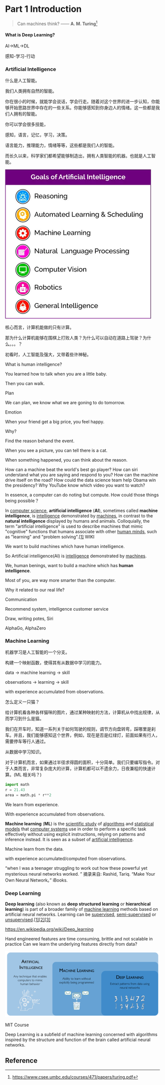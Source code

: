 # Part 1 Introduction

> Can machines think? —— **A. M. Turing**[^1]

#### What is Deep Learning?

AI->ML->DL

感知-学习-行动

### Artificial Intelligence

什么是人工智能。

我们人类拥有自然的智能。

你在很小的时候，就能学会说话，学会行走。随着对这个世界的进一步认知，你能够开始思路世界中存在的一些关系。你能够感知到你身边人的情绪。这一些都是我们人拥有的智能。

你可以学会很多技能，

感知，语言，记忆，学习，决策。

语言能力，推理能力，情绪等等，这些都是我们人的智能。

而长久以来，科学家们都希望能够制造出，拥有人类智能的机器。也就是人工智能。



![](img/goalOfAI.jpeg)

核心而言，计算机能做的只有计算。

那为什么计算机能够在围棋上打败人类？为什么可以自动在道路上驾驶？为什么。。。？

初看时，人工智能及强大，又带着些许神秘。



What is human intelligence?

You learned how to talk when you  are a little baby.

Then you can walk.



Plan

We can plan, we know what we are goning to do tomorrow.



Emotion

When your friend get a big price, you feel happy.



Why?

Find the reason behand the event. 

When you see a picture, you can tell there is a cat.

When something happened, you can think about the reason.



How can a machine beat the world's best go player? How can siri understand what you are saying and respond to you?  How can the machine drive itself on the road? How could the data science team help Obama win the presidency? Why YouTube know which video you want to watch? 



In essence, a computer can do noting but compute. How could those things being possible？



In [computer science](https://en.wikipedia.org/wiki/Computer_science),  **artificial intelligence** (**AI**), sometimes called **machine intelligence**, is [intelligence](https://en.wikipedia.org/wiki/Intelligence) demonstrated by [machines](https://en.wikipedia.org/wiki/Machine), in contrast to the **natural intelligence** displayed by humans and animals. Colloquially, the term "artificial intelligence" is used to describe machines that mimic "cognitive" functions that humans associate with other [human minds](https://en.wikipedia.org/wiki/Human_mind), such as "learning" and "problem solving".[[1\]](https://en.wikipedia.org/wiki/Artificial_intelligence#cite_note-FOOTNOTERussellNorvig20092-1) WIKI



We want to build  machines which have human intelligence.

So Artificial intelligence(AI) is [intelligence](https://en.wikipedia.org/wiki/Intelligence) demonstrated by [machines](https://en.wikipedia.org/wiki/Machine).



We, human benings, want to build a machine which has **human intelligence**.



Most of you, are way more smarter than the computer. 



Why it related to our real life?

Communication

Recommend system, intelligence customer service

Draw, writing potes, Siri

AlphaGo, AlphaZero

### Machine Learning

机器学习是人工智能的一个分支。 

构建一个映射函数，使得其有从数据中学习的能力。



data → machine learning → skill

observations → learning → skill

with experience accumulated from observations.



怎么定义一只猫？

给计算机看各种各样猫咪的图片，通过某种映射的方法，计算机从中找出规律，从而学习到什么是猫。

我们在开车时，知道一系列关于如何驾驶的规则，调节方向盘转弯，踩哪里是刹车。并且，我们能够感知这个世界，例如，现在是否是红绿灯，前面如果有行人，需要停车等行人通过。

从数据中学习知识。

对于计算机而言，如果通过半径求得圆的面积，十分简单。我们只要编写指令。对于人类而言，非常复杂庞大的计算，计算机都可以不遗余力，日夜兼程的快速计算。(ML 相关吗？)

```python
import math
r = 21.43
area = math.pi * r**2
```



We learn from experience.

With experience accumulated from observations.



**Machine learning** (**ML**) is the [scientific study](https://en.wikipedia.org/wiki/Branches_of_science) of [algorithms](https://en.wikipedia.org/wiki/Algorithm) and [statistical models](https://en.wikipedia.org/wiki/Statistical_model) that [computer systems](https://en.wikipedia.org/wiki/Computer_systems) use in order to perform a specific task effectively without using explicit instructions, relying on patterns and inference instead. It is seen as a subset of [artificial intelligence](https://en.wikipedia.org/wiki/Artificial_intelligence). 



Machine learn from the data.

with experience accumulated/computed from observations.



“when I was a teenager struggling to work out how these powerful yet mysterious neural networks worked. ” 摘录来自: Rashid, Tariq. “Make Your Own Neural Network。” iBooks. 

### Deep Learning

**Deep learning** (also known as **deep structured learning** or **hierarchical learning**) is part of a broader family of [machine learning](https://en.wikipedia.org/wiki/Machine_learning) methods based on artificial neural networks. Learning can be [supervised](https://en.wikipedia.org/wiki/Supervised_learning), [semi-supervised](https://en.wikipedia.org/wiki/Semi-supervised_learning) or [unsupervised](https://en.wikipedia.org/wiki/Unsupervised_learning).[[1\]](https://en.wikipedia.org/wiki/Deep_learning#cite_note-BENGIO2012-1)[[2\]](https://en.wikipedia.org/wiki/Deep_learning#cite_note-SCHIDHUB-2)[[3\]](https://en.wikipedia.org/wiki/Deep_learning#cite_note-NatureBengio-3)

https://en.wikipedia.org/wiki/Deep_learning

Hand engineered features are time consuming, brittle and not scalable in practice
Can we learn the underlying features directly from data?

![relationship](./img/whatisdp.png)

MIT Course

Deep Learning is a subfield of machine learning concerned with algorithms inspired by the structure and function of the brain called artificial neural networks.

## Reference

[^1]: https://www.csee.umbc.edu/courses/471/papers/turing.pdf